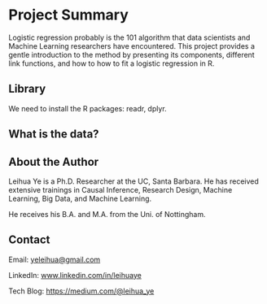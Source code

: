 # Project Summary

Logistic regression probably is the 101 algorithm that data scientists and Machine Learning researchers have encountered. This project provides a gentle introduction to the method by presenting its components, different link functions, and how to how to fit a logistic regression in R.

## Library
We need to install the R packages: readr, dplyr.

## What is the data?



## About the Author

Leihua Ye is a Ph.D. Researcher at the UC, Santa Barbara. He has received extensive trainings in Causal Inference, Research Design, Machine Learning, Big Data, and Machine Learning. 

He receives his B.A. and M.A. from the Uni. of Nottingham. 


## Contact

Email: yeleihua@gmail.com

LinkedIn: www.linkedin.com/in/leihuaye

Tech Blog: https://medium.com/@leihua_ye
